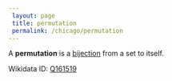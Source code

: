 ```yaml
---
 layout: page
 title: permutation
 permalink: /chicago/permutation
---
```

A **permutation** is a [bijection](https://mathgloss.github.io/MathGloss/chicago/bijective) from a set to itself.

Wikidata ID: [Q161519](https://www.wikidata.org/wiki/Q161519)